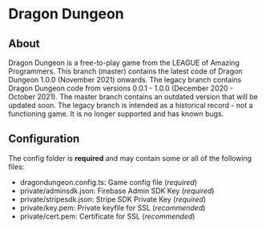 # Dragon Dungeon

## About

Dragon Dungeon is a free-to-play game from the LEAGUE of Amazing Programmers. This branch (master) contains the latest code of Dragon Dungeon 1.0.0 (November 2021) onwards. The legacy branch contains Dragon Dungeon code from versions 0.0.1 - 1.0.0 (December 2020 - October 2021). The master branch contains an outdated version that will be updated soon. The legacy branch is intended as a historical record - not a functioning game. It is no longer supported and has known bugs.

## Configuration

The config folder is **required** and may contain some or all of the following files:

* dragondungeon.config.ts: Game config file (*required*)
* private/adminsdk.json: Firebase Admin SDK Key (*required*)
* private/stripesdk.json: Stripe SDK Private Key (*required*)
* private/key.pem: Private keyfile for SSL (*recommended*)
* private/cert.pem: Certificate for SSL (*recommended*)
